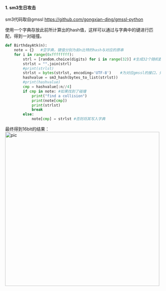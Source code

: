 

#### 1. sm3生日攻击

sm3代码取自gmssl
https://github.com/gongxian-ding/gmssl-python

使用一个字典存放此前所计算出的hash值，这样可以通过与字典中的键进行匹配，得到一对碰撞。

```python
def BirthdayAtk(n):
    note = {}   #空字典，键值分别为前n比特的hash与对应的原串
    for i in range(0xffffffff):
        strl = [random.choice(digits) for i in range(32)] #生成32个随机数字组成的字符串
        strlst = "".join(strl)
        #print(strlst)
        strlst = bytes(strlst, encoding='UTF-8')    #为对应gmssl的接口，先行转为字节
        hashvalue = sm3_hash(bytes_to_list(strlst))
        #print(hashvalue)
        cmp = hashvalue[:n//4]
        if cmp in note: #如果找到了碰撞
            print("find a collision")
            print(note[cmp])
            print(strlst)
            break
        else:
            note[cmp] = strlst #否则将其写入字典
```
最终得到16bit的结果：
<img width="499" alt="pic" src="https://user-images.githubusercontent.com/105547492/181917677-9965960a-eab7-4141-b451-4204887f1f60.png">

